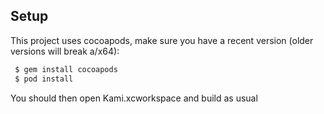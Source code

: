 ## Setup

This project uses cocoapods, make sure you have a recent version (older versions will break a/x64):

```bash
 $ gem install cocoapods
 $ pod install
```

You should then open Kami.xcworkspace and build as usual
